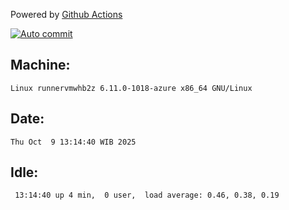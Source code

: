 Powered by [Github Actions](https://github.com/features/actions)

[![Auto commit](https://github.com/hiage/workstation/workflows/Auto%20commit/badge.svg)](https://github.com/hiage/workstation/actions?query=workflow%3A%22Auto+commit%22)

## Machine:
```
Linux runnervmwhb2z 6.11.0-1018-azure x86_64 GNU/Linux
```
## Date:
```
Thu Oct  9 13:14:40 WIB 2025
```
## Idle:
```
 13:14:40 up 4 min,  0 user,  load average: 0.46, 0.38, 0.19
```
